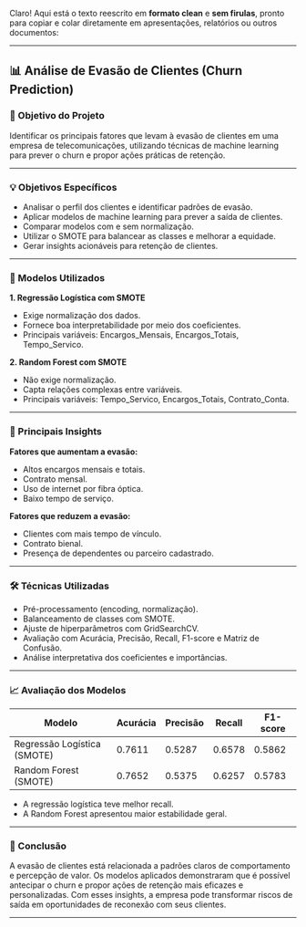 Claro! Aqui está o texto reescrito em **formato clean** e **sem firulas**, pronto para copiar e colar diretamente em apresentações, relatórios ou outros documentos:

---

## 📊 Análise de Evasão de Clientes (Churn Prediction)

### 🎯 Objetivo do Projeto

Identificar os principais fatores que levam à evasão de clientes em uma empresa de telecomunicações, utilizando técnicas de machine learning para prever o churn e propor ações práticas de retenção.

---

### 💡 Objetivos Específicos

* Analisar o perfil dos clientes e identificar padrões de evasão.
* Aplicar modelos de machine learning para prever a saída de clientes.
* Comparar modelos com e sem normalização.
* Utilizar o SMOTE para balancear as classes e melhorar a equidade.
* Gerar insights acionáveis para retenção de clientes.

---

### 🧠 Modelos Utilizados

**1. Regressão Logística com SMOTE**

* Exige normalização dos dados.
* Fornece boa interpretabilidade por meio dos coeficientes.
* Principais variáveis: Encargos\_Mensais, Encargos\_Totais, Tempo\_Servico.

**2. Random Forest com SMOTE**

* Não exige normalização.
* Capta relações complexas entre variáveis.
* Principais variáveis: Tempo\_Servico, Encargos\_Totais, Contrato\_Conta.

---

### 🔎 Principais Insights

**Fatores que aumentam a evasão:**

* Altos encargos mensais e totais.
* Contrato mensal.
* Uso de internet por fibra óptica.
* Baixo tempo de serviço.

**Fatores que reduzem a evasão:**

* Clientes com mais tempo de vínculo.
* Contrato bienal.
* Presença de dependentes ou parceiro cadastrado.

---

### 🛠️ Técnicas Utilizadas

* Pré-processamento (encoding, normalização).
* Balanceamento de classes com SMOTE.
* Ajuste de hiperparâmetros com GridSearchCV.
* Avaliação com Acurácia, Precisão, Recall, F1-score e Matriz de Confusão.
* Análise interpretativa dos coeficientes e importâncias.

---

### 📈 Avaliação dos Modelos

| Modelo                      | Acurácia | Precisão | Recall | F1-score |
| --------------------------- | -------- | -------- | ------ | -------- |
| Regressão Logística (SMOTE) | 0.7611   | 0.5287   | 0.6578 | 0.5862   |
| Random Forest (SMOTE)       | 0.7652   | 0.5375   | 0.6257 | 0.5783   |

* A regressão logística teve melhor recall.
* A Random Forest apresentou maior estabilidade geral.

---

### 📌 Conclusão

A evasão de clientes está relacionada a padrões claros de comportamento e percepção de valor. Os modelos aplicados demonstraram que é possível antecipar o churn e propor ações de retenção mais eficazes e personalizadas. Com esses insights, a empresa pode transformar riscos de saída em oportunidades de reconexão com seus clientes.

---
